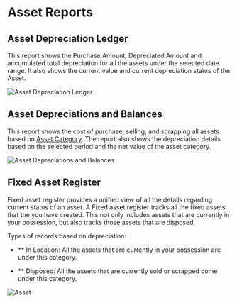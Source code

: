 <!-- add-breadcrumbs -->
# Asset Reports

## Asset Depreciation Ledger

This report shows the Purchase Amount, Depreciated Amount and accumulated total depreciation for all the assets under the selected date range. It also shows the current value and current depreciation status of the Asset.

![Asset Depreciation Ledger](/docs/v12/assets/img/asset/asset-dep-ledger.png)


## Asset Depreciations and Balances
This report shows the cost of purchase, selling, and scrapping all assets based on [Asset Category](/docs/user/manual/en/asset/asset-category). The report also shows the depreciation details based on the selected period and the net value of the asset category.

![Asset Depreciations and Balances](/docs/v12/assets/img/asset/asset-dep-balance.png)

## Fixed Asset Register

Fixed asset register provides a unified view of all the details regarding current status of an asset. A Fixed asset register tracks all the fixed assets that the you have created. This not only includes assets that are currently in your possession, but also tracks those assets that are disposed.

Types of records based on depreciation:

* ** In Location: All the assets that are currently in your possession are under this category.

* ** Disposed: All the assets that are currently sold or scrapped come under this category.

<img class="screenshot" alt="Asset" src="{{docs_base_url}}/v12/assets/img/asset/fixed-asset-register.png">
